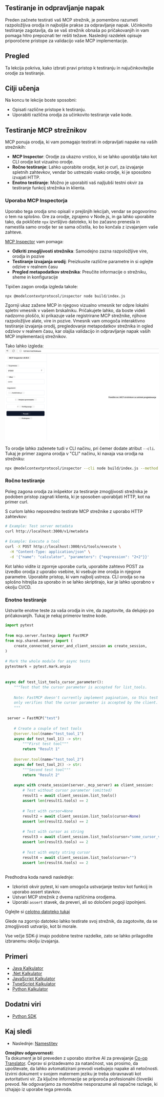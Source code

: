 <!--
CO_OP_TRANSLATOR_METADATA:
{
  "original_hash": "717f34718a773f6cf52d8445e40a96bf",
  "translation_date": "2025-05-17T12:48:53+00:00",
  "source_file": "03-GettingStarted/07-testing/README.md",
  "language_code": "sl"
}
-->
## Testiranje in odpravljanje napak

Preden začnete testirati vaš MCP strežnik, je pomembno razumeti razpoložljiva orodja in najboljše prakse za odpravljanje napak. Učinkovito testiranje zagotavlja, da se vaš strežnik obnaša po pričakovanjih in vam pomaga hitro prepoznati ter rešiti težave. Naslednji razdelek opisuje priporočene pristope za validacijo vaše MCP implementacije.

## Pregled

Ta lekcija pokriva, kako izbrati pravi pristop k testiranju in najučinkovitejše orodje za testiranje.

## Cilji učenja

Na koncu te lekcije boste sposobni:

- Opisati različne pristope k testiranju.
- Uporabiti različna orodja za učinkovito testiranje vaše kode.

## Testiranje MCP strežnikov

MCP ponuja orodja, ki vam pomagajo testirati in odpravljati napake na vaših strežnikih:

- **MCP Inspector**: Orodje za ukazno vrstico, ki se lahko uporablja tako kot CLI orodje kot vizualno orodje.
- **Ročno testiranje**: Lahko uporabite orodje, kot je curl, za izvajanje spletnih zahtevkov, vendar bo ustrezalo vsako orodje, ki je sposobno izvajati HTTP.
- **Enotno testiranje**: Možno je uporabiti vaš najljubši testni okvir za testiranje funkcij strežnika in klienta.

### Uporaba MCP Inspectorja

Uporabo tega orodja smo opisali v prejšnjih lekcijah, vendar se pogovorimo o tem na splošno. Gre za orodje, zgrajeno v Node.js, in ga lahko uporabite tako, da pokličete `npx` izvršljivo datoteko, ki bo začasno prenesla in namestila samo orodje ter se sama očistila, ko bo končala z izvajanjem vaše zahteve.

[MCP Inspector](https://github.com/modelcontextprotocol/inspector) vam pomaga:

- **Odkriti zmogljivosti strežnika**: Samodejno zazna razpoložljive vire, orodja in pozive
- **Testiranje izvajanja orodij**: Preizkusite različne parametre in si oglejte odzive v realnem času
- **Pregled metapodatkov strežnika**: Preučite informacije o strežniku, sheme in konfiguracije

Tipičen zagon orodja izgleda takole:

```bash
npx @modelcontextprotocol/inspector node build/index.js
```

Zgornji ukaz zažene MCP in njegovo vizualno vmesnik ter odpre lokalni spletni vmesnik v vašem brskalniku. Pričakujete lahko, da boste videli nadzorno ploščo, ki prikazuje vaše registrirane MCP strežnike, njihove razpoložljive alate, vire in pozive. Vmesnik vam omogoča interaktivno testiranje izvajanja orodij, pregledovanje metapodatkov strežnika in ogled odzivov v realnem času, kar olajša validacijo in odpravljanje napak vaših MCP implementacij strežnikov.

Tako lahko izgleda: ![Inspector](../../../../translated_images/connect.e0d648e6ecb359d05b60bba83261a6e6e73feb05290c47543a9994ca02e78886.sl.png)

To orodje lahko zaženete tudi v CLI načinu, pri čemer dodate atribut `--cli`. Tukaj je primer zagona orodja v "CLI" načinu, ki navaja vsa orodja na strežniku:

```sh
npx @modelcontextprotocol/inspector --cli node build/index.js --method tools/list
```

### Ročno testiranje

Poleg zagona orodja za inšpektor za testiranje zmogljivosti strežnika je podoben pristop zagnati klienta, ki je sposoben uporabljati HTTP, kot na primer curl.

S curlom lahko neposredno testirate MCP strežnike z uporabo HTTP zahtevkov:

```bash
# Example: Test server metadata
curl http://localhost:3000/v1/metadata

# Example: Execute a tool
curl -X POST http://localhost:3000/v1/tools/execute \
  -H "Content-Type: application/json" \
  -d '{"name": "calculator", "parameters": {"expression": "2+2"}}'
```

Kot lahko vidite iz zgornje uporabe curla, uporabite zahtevo POST za izvedbo orodja z uporabo vsebine, ki vsebuje ime orodja in njegove parametre. Uporabite pristop, ki vam najbolj ustreza. CLI orodja so na splošno hitrejša za uporabo in se lahko skriptirajo, kar je lahko uporabno v okolju CI/CD.

### Enotno testiranje

Ustvarite enotne teste za vaša orodja in vire, da zagotovite, da delujejo po pričakovanjih. Tukaj je nekaj primerov testne kode.

```python
import pytest

from mcp.server.fastmcp import FastMCP
from mcp.shared.memory import (
    create_connected_server_and_client_session as create_session,
)

# Mark the whole module for async tests
pytestmark = pytest.mark.anyio


async def test_list_tools_cursor_parameter():
    """Test that the cursor parameter is accepted for list_tools.

    Note: FastMCP doesn't currently implement pagination, so this test
    only verifies that the cursor parameter is accepted by the client.
    """

 server = FastMCP("test")

    # Create a couple of test tools
    @server.tool(name="test_tool_1")
    async def test_tool_1() -> str:
        """First test tool"""
        return "Result 1"

    @server.tool(name="test_tool_2")
    async def test_tool_2() -> str:
        """Second test tool"""
        return "Result 2"

    async with create_session(server._mcp_server) as client_session:
        # Test without cursor parameter (omitted)
        result1 = await client_session.list_tools()
        assert len(result1.tools) == 2

        # Test with cursor=None
        result2 = await client_session.list_tools(cursor=None)
        assert len(result2.tools) == 2

        # Test with cursor as string
        result3 = await client_session.list_tools(cursor="some_cursor_value")
        assert len(result3.tools) == 2

        # Test with empty string cursor
        result4 = await client_session.list_tools(cursor="")
        assert len(result4.tools) == 2
    
```

Predhodna koda naredi naslednje:

- Izkoristi okvir pytest, ki vam omogoča ustvarjanje testov kot funkcij in uporabo assert stavkov.
- Ustvari MCP strežnik z dvema različnima orodjema.
- Uporabi `assert` stavek, da preveri, ali so določeni pogoji izpolnjeni.

Oglejte si [celotno datoteko tukaj](https://github.com/modelcontextprotocol/python-sdk/blob/main/tests/client/test_list_methods_cursor.py)

Glede na zgornjo datoteko lahko testirate svoj strežnik, da zagotovite, da se zmogljivosti ustvarijo, kot bi morale.

Vse večje SDK-ji imajo podobne testne razdelke, zato se lahko prilagodite izbranemu okolju izvajanja.

## Primeri

- [Java Kalkulator](../samples/java/calculator/README.md)
- [.Net Kalkulator](../../../../03-GettingStarted/samples/csharp)
- [JavaScript Kalkulator](../samples/javascript/README.md)
- [TypeScript Kalkulator](../samples/typescript/README.md)
- [Python Kalkulator](../../../../03-GettingStarted/samples/python) 

## Dodatni viri

- [Python SDK](https://github.com/modelcontextprotocol/python-sdk)

## Kaj sledi

- Naslednje: [Namestitev](/03-GettingStarted/08-deployment/README.md)

**Omejitev odgovornosti**:  
Ta dokument je bil preveden z uporabo storitve AI za prevajanje [Co-op Translator](https://github.com/Azure/co-op-translator). Čeprav si prizadevamo za natančnost, vas prosimo, da upoštevate, da lahko avtomatizirani prevodi vsebujejo napake ali netočnosti. Izvirni dokument v svojem maternem jeziku je treba obravnavati kot avtoritativni vir. Za ključne informacije se priporoča profesionalni človeški prevod. Ne odgovarjamo za morebitne nesporazume ali napačne razlage, ki izhajajo iz uporabe tega prevoda.